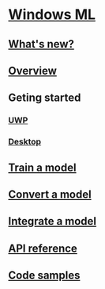 # [Windows ML](index.md)
## [What's new?](whats-new.md)
## [Overview](overview.md)
## Geting started
### [UWP](get-started-uwp.md)
### [Desktop](get-started-desktop.md)
## [Train a model](train-ai-model.md)
## [Convert a model](winmltools.md)
## [Integrate a model](winml-api.md)
## [API reference](https://docs.microsoft.com/uwp/api/windows.ai.machinelearning)
## [Code samples](https://github.com/Microsoft/Windows-Machine-Learning/tree/RS5)